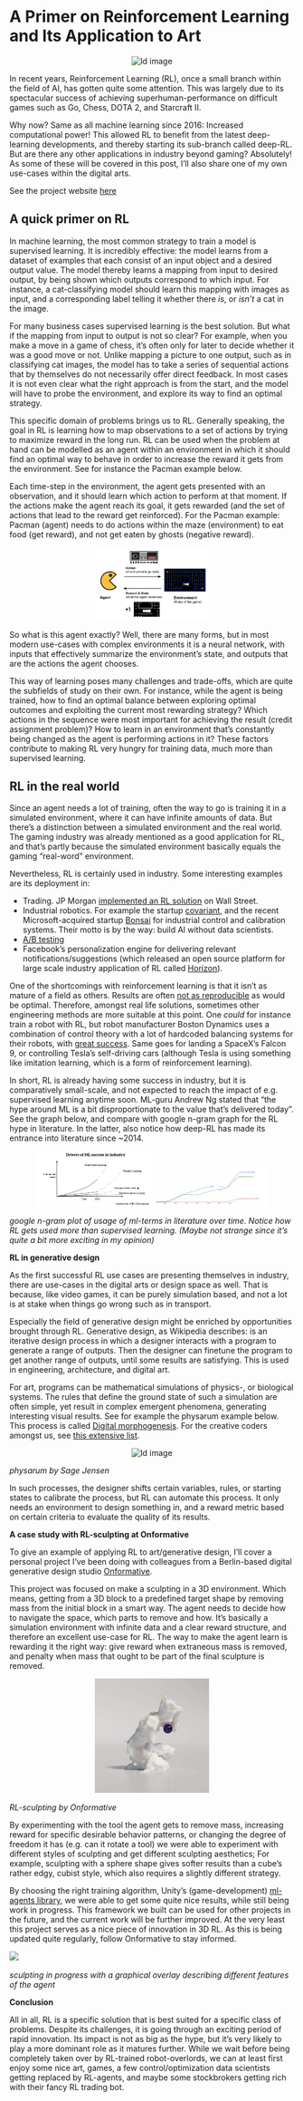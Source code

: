 # A Primer on Reinforcement Learning and Its Application to Art

<p align="center">
<img width= "40%" src="/images/blogHeaders/rl_header.gif" alt="ld image">
</p>
In recent years, Reinforcement Learning (RL), once a small branch within the field of AI, has gotten quite some attention. This was largely due to its spectacular success of achieving superhuman-performance on difficult games such as Go, Chess, DOTA 2, and Starcraft II.

Why now? Same as all machine learning since 2016: Increased computational power! This allowed RL to benefit from the latest deep-learning developments, and thereby starting its sub-branch called deep-RL. But are there any other applications in industry beyond gaming? Absolutely! As some of these will be covered in this post, I’ll also share one of my own use-cases within the digital arts.

See the project website [here](https://onformative.com/work/ai-sculpting/)

## **A quick primer on RL**

In machine learning, the most common strategy to train a model is supervised learning. It is incredibly effective: the model learns from a dataset of examples that each consist of an input object and a desired output value. The model thereby learns a mapping from input to desired output, by being shown which outputs correspond to which input. For instance, a cat-classifying model should learn this mapping with images as input, and a corresponding label telling it whether there _is_, or _isn’t_ a cat in the image.

For many business cases supervised learning is the best solution. But what if the mapping from input to output is not so clear? For example, when you make a move in a game of chess, it’s often only for later to decide whether it was a good move or not. Unlike mapping a picture to one output, such as in classifying cat images, the model has to take a series of sequential actions that by themselves do not necessarily offer direct feedback. In most cases it is not even clear what the right approach is from the start, and the model will have to probe the environment, and explore its way to find an optimal strategy.

This specific domain of problems brings us to RL. Generally speaking, the goal in RL is learning how to map observations to a set of actions by trying to maximize reward in the long run. RL can be used when the problem at hand can be modelled as an agent within an environment in which it should find an optimal way to behave in order to increase the reward it gets from the environment. See for instance the Pacman example below.

Each time-step in the environment, the agent gets presented with an observation, and it should learn which action to perform at that moment. If the actions make the agent reach its goal, it gets rewarded (and the set of actions that lead to the reward get reinforced). For the Pacman example: Pacman (agent) needs to do actions within the maze (environment) to eat food (get reward), and not get eaten by ghosts (negative reward).

<p align="center">
<img width= "40%" src="/images/rlIm0.png" alt="ld image">
</p>

So what is this agent exactly? Well, there are many forms, but in most modern use-cases with complex environments it is a neural network, with inputs that effectively summarize the environment’s state, and outputs that are the actions the agent chooses.

This way of learning poses many challenges and trade-offs, which are quite the subfields of study on their own. For instance, while the agent is being trained, how to find an optimal balance between exploring optimal outcomes and exploiting the current most rewarding strategy? Which actions in the sequence were most important for achieving the result (credit assignment problem)? How to learn in an environment that’s constantly being changed as the agent is performing actions in it? These factors contribute to making RL very hungry for training data, much more than supervised learning.

## **RL in the real world**

Since an agent needs a lot of training, often the way to go is training it in a simulated environment, where it can have infinite amounts of data. But there’s a distinction between a simulated environment and the real world. The gaming industry was already mentioned as a good application for RL, and that’s partly because the simulated environment basically equals the gaming “real-word” environment.

Nevertheless, RL is certainly used in industry. Some interesting examples are its deployment in:

-   Trading. JP Morgan [implemented an RL solution](https://ranko-mosic.medium.com/reinforcement-learning-based-trading-application-at-jp-morgan-chase-f829b8ec54f2) on Wall Street.
-   Industrial robotics. For example the startup [covariant](https://covariant.ai/), and the recent Microsoft-acquired startup [Bonsai](https://www.microsoft.com/en-us/ai/autonomous-systems-project-bonsai?activetab=pivot%3aprimaryr7) for industrial control and calibration systems. Their motto is by the way: build AI without data scientists.
-   [A/B testing](https://medium.com/engineers-optimizely/stats-accelerator-the-when-why-and-how-231ed6213d6d)
-   Facebook’s personalization engine for delivering relevant notifications/suggestions (which released an open source platform for large scale industry application of RL called [Horizon](https://engineering.fb.com/2018/11/01/ml-applications/horizon/)).

One of the shortcomings with reinforcement learning is that it isn’t as mature of a field as others. Results are often [not as reproducible](https://ojs.aaai.org/index.php/AAAI/article/view/11694) as would be optimal. Therefore, amongst real life solutions, sometimes other engineering methods are more suitable at this point. One _could_ for instance train a robot with RL, but robot manufacturer Boston Dynamics uses a combination of control theory with a lot of hardcoded balancing systems for their robots, with [great success](https://youtu.be/fn3KWM1kuAw). Same goes for landing a SpaceX’s Falcon 9, or controlling Tesla’s self-driving cars (although Tesla is using something like imitation learning, which is a form of reinforcement learning).

In short, RL is already having some success in industry, but it is comparatively small-scale, and not expected to reach the impact of e.g. supervised learning anytime soon. ML-guru Andrew Ng stated that “the hype around ML is a bit disproportionate to the value that’s delivered today”. See the graph below, and compare with google n-gram graph for the RL hype in literature. In the latter, also notice how deep-RL has made its entrance into literature since ~2014.


<p align="center">
<img width= "40%" src="/images/rlIm1.png" alt="ld image">
<img width= "40%" src="/images/rlIm2.png" alt="ld image">
</p>
  

_google n-gram plot of usage of ml-terms in literature over time. Notice how RL gets used more than supervised learning. (Maybe not strange since it’s quite a bit more exciting in my opinion)_

**RL in generative design**

As the first successful RL use cases are presenting themselves in industry, there are use-cases in the digital arts or design space as well. That is because, like video games, it can be purely simulation based, and not a lot is at stake when things go wrong such as in transport.

Especially the field of generative design might be enriched by opportunities brought through RL. Generative design, as Wikipedia describes: is an iterative design process in which a designer interacts with a program to generate a range of outputs. Then the designer can finetune the program to get another range of outputs, until some results are satisfying. This is used in engineering, architecture, and digital art.

For art, programs can be mathematical simulations of physics-, or biological systems. The rules that define the ground state of such a simulation are often simple, yet result in complex emergent phenomena, generating interesting visual results. See for example the physarum example below. This process is called [Digital morphogenesis](https://en.wikipedia.org/wiki/Digital_morphogenesis). For the creative coders amongst us, see [this extensive list](https://github.com/jasonwebb/morphogenesis-resources).

<p align="center">
<img width= "40%" src="/images/rlIm3.gif" alt="ld image">
</p>

_physarum by Sage Jensen_

In such processes, the designer shifts certain variables, rules, or starting states to calibrate the process, but RL can automate this process. It only needs an environment to design something in, and a reward metric based on certain criteria to evaluate the quality of its results.

  
**A case study with RL-sculpting at Onformative**

To give an example of applying RL to art/generative design, I’ll cover a personal project I‘ve been doing with colleagues from a Berlin-based digital generative design studio [Onformative](http://onformative.com/).

This project was focused on make a sculpting in a 3D environment. Which means, getting from a 3D block to a predefined target shape by removing mass from the initial block in a smart way. The agent needs to decide how to navigate the space, which parts to remove and how. It’s basically a simulation environment with infinite data and a clear reward structure, and therefore an excellent use-case for RL. The way to make the agent learn is rewarding it the right way: give reward when extraneous mass is removed, and penalty when mass that ought to be part of the final sculpture is removed.

<p align="center">
<img width= "40%" src="/images/rlIm4.png" alt="ld image">
</p>

_RL-sculpting by Onformative_

By experimenting with the tool the agent gets to remove mass, increasing reward for specific desirable behavior patterns, or changing the degree of freedom it has (e.g. can it rotate a tool) we were able to experiment with different styles of sculpting and get different sculpting aesthetics; For example, sculpting with a sphere shape gives softer results than a cube’s rather edgy, cubist style, which also requires a slightly different strategy.

By choosing the right training algorithm, Unity’s (game-development) [ml-agents library](https://github.com/Unity-Technologies/ml-agents), we were able to get some quite nice results, while still being work in progress. This framework we built can be used for other projects in the future, and the current work will be further improved. At the very least this project serves as a nice piece of innovation in 3D RL. As this is being updated quite regularly, follow Onformative to stay informed.

![](https://cdn.sanity.io/images/5qkm1oa2/production/c1683c80fc335d01313a2463e8c20808e87f9196-600x338.gif?w=800&h=400&fit=max)

_sculpting in progress with a graphical overlay describing different features of the agent_

**Conclusion**

All in all, RL is a specific solution that is best suited for a specific class of problems. Despite its challenges, it is going through an exciting period of rapid innovation. Its impact is not as big as the hype, but it’s very likely to play a more dominant role as it matures further. While we wait before being completely taken over by RL-trained robot-overlords, we can at least first enjoy some nice art, games, a few control/optimization data scientists getting replaced by RL-agents, and maybe some stockbrokers getting rich with their fancy RL trading bot.